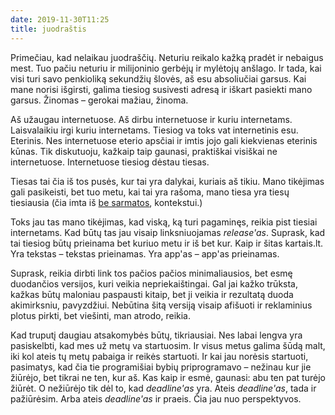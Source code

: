 ```yaml
---
date: 2019-11-30T11:25
title: juodraštis
---
```


Primečiau, kad nelaikau juodraščių. Neturiu reikalo kažką pradėt ir
nebaigus mest. Tuo pačiu neturiu ir milijoninio gerbėjų ir mylėtojų
anšlago. Ir tada, kai visi turi savo penkioliką sekundžių šlovės, aš esu
absoliučiai garsus. Kai mane norisi išgirsti, galima tiesiog susivesti
adresą ir iškart pasiekti mano garsus. Žinomas – gerokai mažiau, žinoma.

Aš užaugau internetuose. Aš dirbu internetuose ir kuriu internetams.
Laisvalaikiu irgi kuriu internetams. Tiesiog va toks vat internetinis
esu. Eterinis. Nes internetuose eterio apsčiai ir imtis jojo gali
kiekvienas eterinis kūnas. Tik diskutuoju, kažkaip taip gaunasi,
praktiškai visiškai ne internetuose. Internetuose tiesiog dėstau tiesas.

Tiesas tai čia iš tos pusės, kur tai yra dalykai, kuriais aš tikiu. Mano
tikėjimas gali pasikeisti, bet tuo metu, kai tai yra rašoma, mano tiesa
yra tiesų tiesiausia (čia imta iš
[be sarmatos](http://besarmatos.kartais.lt/), kontekstui.)

Toks jau tas mano tikėjimas, kad viską, ką turi pagaminęs, reikia pist
tiesiai internetams. Kad būtų tas jau visaip linksniuojamas
_release'as_. Suprask, kad tai tiesiog būtų prieinama bet kuriuo metu
ir iš bet kur. Kaip ir šitas kartais.lt. Yra tekstas – tekstas
prieinamas. Yra app'as – app'as prieinamas.

Suprask, reikia dirbti link tos pačios pačios minimaliausios, bet esmę
duodančios versijos, kuri veikia nepriekaištingai. Gal jai kažko
trūksta, kažkas būtų maloniau paspausti kitaip, bet ji veikia ir
rezultatą duoda akimirksniu, pavyzdžiui. Nebūtina šitą versiją visaip
afišuoti ir reklaminius plotus pirkti, bet viešinti, man atrodo, reikia.

Kad truputį daugiau atsakomybės būtų, tikriausiai. Nes labai lengva yra
pasiskelbti, kad mes už metų va startuosim. Ir visus metus galima šūdą
malt, iki kol ateis tų metų pabaiga ir reikės startuoti. Ir kai jau
norėsis startuoti, pasimatys, kad čia tie programišiai bybių
priprogramavo – nežinau kur jie žiūrėjo, bet tikrai ne ten, kur aš. Kas
kaip ir esmė, gaunasi: abu ten pat turėjo žiūrėt. O nežiūrėjo tik dėl
to, kad _deadline'as_ yra. Ateis _deadline'as_, tada ir pažiūrėsim.
Arba ateis _deadline'as_ ir praeis. Čia jau nuo perspektyvos.
